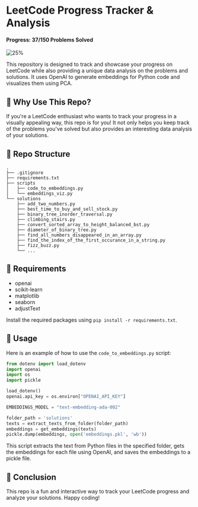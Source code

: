 # LeetCode Progress Tracker & Analysis

#### Progress: 37/150 Problems Solved
![25%](https://progress-bar.dev/25)

This repository is designed to track and showcase your progress on LeetCode while also providing a unique data analysis on the problems and solutions. It uses OpenAI to generate embeddings for Python code and visualizes them using PCA. 

## 🚀 Why Use This Repo?

If you're a LeetCode enthusiast who wants to track your progress in a visually appealing way, this repo is for you! It not only helps you keep track of the problems you've solved but also provides an interesting data analysis of your solutions. 


## 📂 Repo Structure

```
.
├── .gitignore
├── requirements.txt
├── scripts
│   ├── code_to_embeddings.py
│   └── embeddings_viz.py
└── solutions
    ├── add_two_numbers.py
    ├── best_time_to_buy_and_sell_stock.py
    ├── binary_tree_inorder_traversal.py
    ├── climbing_stairs.py
    ├── convert_sorted_array_to_height_balanced_bst.py
    ├── diameter_of_binary_tree.py
    ├── find_all_numbers_disappeared_in_an_array.py
    ├── find_the_index_of_the_first_occurance_in_a_string.py
    ├── fizz_buzz.py
    └── ...
```

## 📝 Requirements

- openai
- scikit-learn
- matplotlib
- seaborn
- adjustText

Install the required packages using `pip install -r requirements.txt`.

## 📖 Usage

Here is an example of how to use the `code_to_embeddings.py` script:

```python
from dotenv import load_dotenv
import openai
import os
import pickle

load_dotenv()
openai.api_key = os.environ["OPENAI_API_KEY"]

EMBEDDINGS_MODEL = "text-embedding-ada-002"

folder_path = 'solutions'
texts = extract_texts_from_folder(folder_path)
embeddings = get_embeddings(texts)
pickle.dump(embeddings, open('embeddings.pkl', 'wb'))
```

This script extracts the text from Python files in the specified folder, gets the embeddings for each file using OpenAI, and saves the embeddings to a pickle file.

## 🎉 Conclusion

This repo is a fun and interactive way to track your LeetCode progress and analyze your solutions. Happy coding!